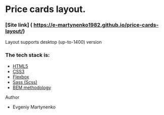 # Price cards layout.

### [Site link] ( https://e-martynenko1982.github.io/price-cards-layout/)

Layout supports desktop (up-to-1400) version

### The tech stack is:

- [HTML5](https://en.wikipedia.org/wiki/HTML5)
- [CSS3](https://en.wikipedia.org/wiki/Cascading_Style_Sheets)
- [Flexbox](https://en.wikipedia.org/wiki/CSS_Flexible_Box_Layout)
- [Sass (Scss)](https://sass-lang.com/)
- [BEM methodology](https://en.bem.info/methodology/)

Author

- Evgeniy Martynenko
